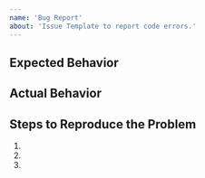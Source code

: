 ```yaml
---
name: 'Bug Report'
about: 'Issue Template to report code errors.'
---
```


## Expected Behavior


## Actual Behavior


## Steps to Reproduce the Problem

  1.
  1.
  1.
